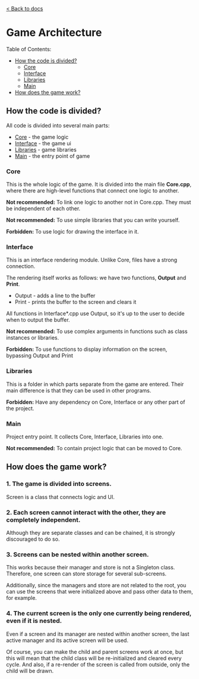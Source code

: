 [< Back to docs](./readme.md)

# **Game Architecture**

Table of Contents:
- [How the code is divided?](#how-the-code-is-divided)
  - [Core](#core)
  - [Interface](#interface)
  - [Libraries](#libraries)
  - [Main](#main)
- [How does the game work?](#how-does-the-game-work)

## **How the code is divided?**

All code is divided into several main parts:
  - [Core](#core) - the game logic
  - [Interface](#interface) - the game ui
  - [Libraries](#libraries) - game libraries
  - [Main](#main) - the entry point of game

### **Core**

This is the whole logic of the game. It is divided into the main file **Core.cpp**, where there are high-level functions that connect one logic to another.

**Not recommended:** To link one logic to another not in Core.cpp. They must be independent of each other.

**Not recommended:** To use simple libraries that you can write yourself.

**Forbidden:** To use logic for drawing the interface in it.

### **Interface**

This is an interface rendering module. Unlike Core, files have a strong connection.

The rendering itself works as follows: we have two functions, **Output** and **Print**.
- Output - adds a line to the buffer
- Print - prints the buffer to the screen and clears it

All functions in Interface*.cpp use Output, so it's up to the user to decide when to output the buffer.

**Not recommended:** To use complex arguments in functions such as class instances or libraries.

**Forbidden:** To use functions to display information on the screen, bypassing Output and Print

### **Libraries**

This is a folder in which parts separate from the game are entered. Their main difference is that they can be used in other programs.

**Forbidden:** Have any dependency on Core, Interface or any other part of the project.

### **Main**

Project entry point. It collects Core, Interface, Libraries into one.

**Not recommended:** To contain project logic that can be moved to Core.

## **How does the game work?**

### **1. The game is divided into screens.**

Screen is a class that connects logic and UI.

### **2. Each screen cannot interact with the other, they are completely independent.**

Although they are separate classes and can be chained, it is strongly discouraged to do so.

### **3. Screens can be nested within another screen.**

This works because their manager and store is not a Singleton class. Therefore, one screen can store storage for several sub-screens.

Additionally, since the managers and store are not related to the root, you can use the screens that were initialized above and pass other data to them, for example.

### **4. The current screen is the only one currently being rendered, even if it is nested.**

Even if a screen and its manager are nested within another screen, the last active manager and its active screen will be used.

Of course, you can make the child and parent screens work at once, but this will mean that the child class will be re-initialized and cleared every cycle. And also, if a re-render of the screen is called from outside, only the child will be drawn.